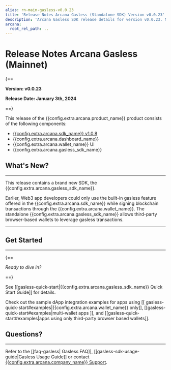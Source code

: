 ```yaml
---
alias: rn-main-gasless-v0.0.23
title: 'Release Notes Arcana Gasless (Standalone SDK) Version v0.0.23'
description: 'Arcana Gasless SDK release details for version v0.0.23. New features and more.'
arcana:
  root_rel_path: ..
---
```


# Release Notes Arcana Gasless (Mainnet)

{==

**Version: v0.0.23**

**Release Date: January 3th, 2024**

==}

This release of the {{config.extra.arcana.product_name}} product consists of the following components:

* [{{config.extra.arcana.sdk_name}} v1.0.8](https://www.npmjs.com/package/@arcana/auth/v/1.0.8)
* {{config.extra.arcana.dashboard_name}}
* {{config.extra.arcana.wallet_name}} UI
* {{config.extra.arcana.gasless_sdk_name}}

## What's New?

---

This release contains a brand new SDK, the {{config.extra.arcana.gasless_sdk_name}}.

Earlier, Web3 app developers could only use the built-in gasless feature offered in the {{config.extra.arcana.sdk_name}} while signing blockchain transactions through the {{config.extra.arcana.wallet_name}}. The standalone {{config.extra.arcana.gasless_sdk_name}} allows third-party browser-based wallets to leverage gasless transactions.

---

## Get Started

---

{==

*Ready to dive in?*

==}

See [[gasless-quick-start|{{config.extra.arcana.gasless_sdk_name}} Quick Start Guide]] for details.

Check out the sample dApp integration examples for apps using [[ gasless-quick-start#examples|{{config.extra.arcana.wallet_name}} only]], [[gasless-quick-start#examples|multi-wallet apps ]], and [[gasless-quick-start#examples|apps using only third-party browser based wallets]].

## Questions? 

---

Refer to the [[faq-gasless| Gasless FAQ]], [[gasless-sdk-usage-guide|Gasless Usage Guide]] or contact [{{config.extra.arcana.company_name}} Support]({{page.meta.arcana.root_rel_path}}/support.md).
